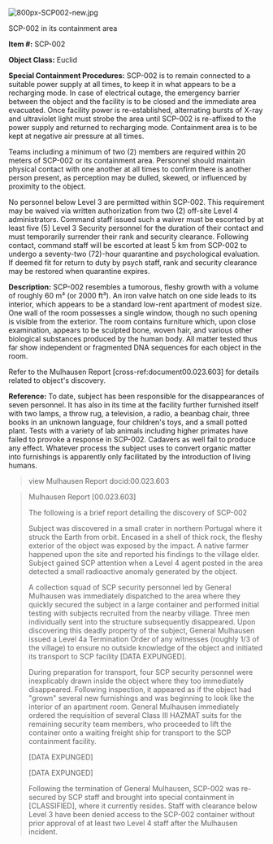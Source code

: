 ![800px-SCP002-new.jpg](http://scp-wiki.wdfiles.com/local--files/scp-002/800px-SCP002-new.jpg)

SCP-002 in its containment area

**Item #:** SCP-002

**Object Class:** Euclid

**Special Containment Procedures:** SCP-002 is to remain connected to a suitable power supply at all times, to keep it in what appears to be a recharging mode. In case of electrical outage, the emergency barrier between the object and the facility is to be closed and the immediate area evacuated. Once facility power is re-established, alternating bursts of X-ray and ultraviolet light must strobe the area until SCP-002 is re-affixed to the power supply and returned to recharging mode. Containment area is to be kept at negative air pressure at all times.

Teams including a minimum of two (2) members are required within 20 meters of SCP-002 or its containment area. Personnel should maintain physical contact with one another at all times to confirm there is another person present, as perception may be dulled, skewed, or influenced by proximity to the object.

No personnel below Level 3 are permitted within SCP-002. This requirement may be waived via written authorization from two (2) off-site Level 4 administrators. Command staff issued such a waiver must be escorted by at least five (5) Level 3 Security personnel for the duration of their contact and must temporarily surrender their rank and security clearance. Following contact, command staff will be escorted at least 5 km from SCP-002 to undergo a seventy-two (72)-hour quarantine and psychological evaluation. If deemed fit for return to duty by psych staff, rank and security clearance may be restored when quarantine expires.

**Description:** SCP-002 resembles a tumorous, fleshy growth with a volume of roughly 60 m³ (or 2000 ft³). An iron valve hatch on one side leads to its interior, which appears to be a standard low-rent apartment of modest size. One wall of the room possesses a single window, though no such opening is visible from the exterior. The room contains furniture which, upon close examination, appears to be sculpted bone, woven hair, and various other biological substances produced by the human body. All matter tested thus far show independent or fragmented DNA sequences for each object in the room.

Refer to the Mulhausen Report \[cross-ref:document00.023.603\] for details related to object's discovery.

**Reference:** To date, subject has been responsible for the disappearances of seven personnel. It has also in its time at the facility further furnished itself with two lamps, a throw rug, a television, a radio, a beanbag chair, three books in an unknown language, four children's toys, and a small potted plant. Tests with a variety of lab animals including higher primates have failed to provoke a response in SCP-002. Cadavers as well fail to produce any effect. Whatever process the subject uses to convert organic matter into furnishings is apparently only facilitated by the introduction of living humans.

> view Mulhausen Report docid:00.023.603

> Mulhausen Report \[00.023.603\]  
>   
> The following is a brief report detailing the discovery of SCP-002
> 
> Subject was discovered in a small crater in northern Portugal where it struck the Earth from orbit. Encased in a shell of thick rock, the fleshy exterior of the object was exposed by the impact. A native farmer happened upon the site and reported his findings to the village elder. Subject gained SCP attention when a Level 4 agent posted in the area detected a small radioactive anomaly generated by the object.
> 
> A collection squad of SCP security personnel led by General Mulhausen was immediately dispatched to the area where they quickly secured the subject in a large container and performed initial testing with subjects recruited from the nearby village. Three men individually sent into the structure subsequently disappeared. Upon discovering this deadly property of the subject, General Mulhausen issued a Level 4a Termination Order of any witnesses (roughly 1/3 of the village) to ensure no outside knowledge of the object and initiated its transport to SCP facility \[DATA EXPUNGED\].  
>   
> During preparation for transport, four SCP security personnel were inexplicably drawn inside the object where they too immediately disappeared. Following inspection, it appeared as if the object had "grown" several new furnishings and was beginning to look like the interior of an apartment room. General Mulhausen immediately ordered the requisition of several Class III HAZMAT suits for the remaining security team members, who proceeded to lift the container onto a waiting freight ship for transport to the SCP containment facility.
> 
> \[DATA EXPUNGED\]  
>   
> \[DATA EXPUNGED\]  
>   
> Following the termination of General Mulhausen, SCP-002 was re-secured by SCP staff and brought into special containment in \[CLASSIFIED\], where it currently resides. Staff with clearance below Level 3 have been denied access to the SCP-002 container without prior approval of at least two Level 4 staff after the Mulhausen incident.